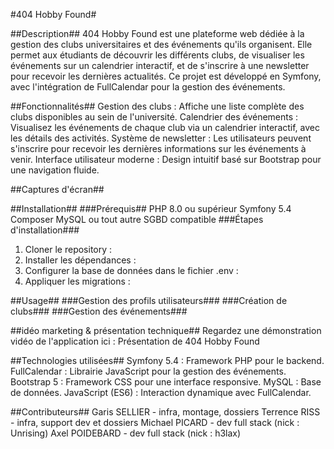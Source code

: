 #404 Hobby Found#

##Description##
404 Hobby Found est une plateforme web dédiée à la gestion des clubs universitaires et des événements qu'ils organisent. Elle permet aux étudiants de découvrir les différents clubs, de visualiser les événements sur un calendrier interactif, et de s'inscrire à une newsletter pour recevoir les dernières actualités. Ce projet est développé en Symfony, avec l'intégration de FullCalendar pour la gestion des événements.

##Fonctionnalités##
Gestion des clubs : Affiche une liste complète des clubs disponibles au sein de l'université.
Calendrier des événements : Visualisez les événements de chaque club via un calendrier interactif, avec les détails des activités.
Système de newsletter : Les utilisateurs peuvent s'inscrire pour recevoir les dernières informations sur les événements à venir.
Interface utilisateur moderne : Design intuitif basé sur Bootstrap pour une navigation fluide.

##Captures d'écran##

##Installation##
###Prérequis##
PHP 8.0 ou supérieur
Symfony 5.4
Composer
MySQL ou tout autre SGBD compatible
###Étapes d'installation###
1. Cloner le repository :
2. Installer les dépendances :
3. Configurer la base de données dans le fichier .env :
4. Appliquer les migrations :

##Usage##
###Gestion des profils utilisateurs###
###Création de clubs###
###Gestion des événements###

##idéo marketing & présentation technique##
Regardez une démonstration vidéo de l'application ici : Présentation de 404 Hobby Found

##Technologies utilisées##
Symfony 5.4 : Framework PHP pour le backend.
FullCalendar : Librairie JavaScript pour la gestion des événements.
Bootstrap 5 : Framework CSS pour une interface responsive.
MySQL : Base de données.
JavaScript (ES6) : Interaction dynamique avec FullCalendar.

##Contributeurs##
Garis SELLIER - infra, montage, dossiers
Terrence RISS - infra, support dev et dossiers
Michael PICARD - dev full stack (nick : Unrising)
Axel POIDEBARD - dev full stack (nick : h3lax)
